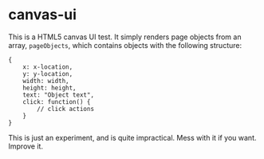 # canvas-ui
This is a HTML5 canvas UI test. It simply renders page objects from an array, `pageObjects`, which contains objects with the following structure:

    {
        x: x-location,
        y: y-location,
        width: width,
        height: height,
        text: "Object text",
        click: function() {
            // click actions
        }
    }

This is just an experiment, and is quite impractical. Mess with it if you want. Improve it.
